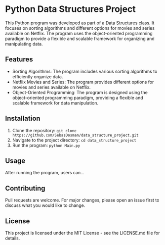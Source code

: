 # Python Data Structures Project
This Python program was developed as part of a Data Structures class. It focuses on sorting algorithms and different options for movies and series available on Netflix. The program uses the object-oriented programming paradigm to provide a flexible and scalable framework for organizing and manipulating data.

## Features
- Sorting Algorithms: The program includes various sorting algorithms to efficiently organize data.
- Netflix Movies and Series: The program provides different options for movies and series available on Netflix.
- Object-Oriented Programming: The program is designed using the object-oriented programming paradigm, providing a flexible and scalable framework for data manipulation.

## Installation
1. Clone the repository: `git clone https://github.com/SebasDosman/data_structure_project.git`
2. Navigate to the project directory: `cd data_structure_project`
3. Run the program: `python Main.py`

## Usage
After running the program, users can...

## Contributing
Pull requests are welcome. For major changes, please open an issue first to discuss what you would like to change.

## License
This project is licensed under the MIT License - see the LICENSE.md file for details.
